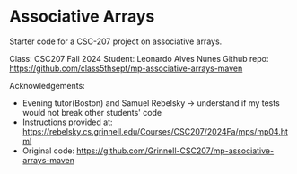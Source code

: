 Associative Arrays
==================

Starter code for a CSC-207 project on associative arrays.

Class: CSC207 Fall 2024
Student: Leonardo Alves Nunes
Github repo: https://github.com/class5thsept/mp-associative-arrays-maven

Acknowledgements:
- Evening tutor(Boston) and Samuel Rebelsky -> understand if my tests would not break other students' code
- Instructions provided at: https://rebelsky.cs.grinnell.edu/Courses/CSC207/2024Fa/mps/mp04.html
- Original code: https://github.com/Grinnell-CSC207/mp-associative-arrays-maven
